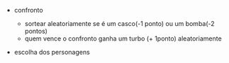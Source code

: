 - confronto
  - sortear aleatoriamente se é um casco(-1 ponto) ou um bomba(-2 pontos)
  - quem vence o confronto ganha um turbo (+ 1ponto) aleatoriamente

- escolha dos personagens 
